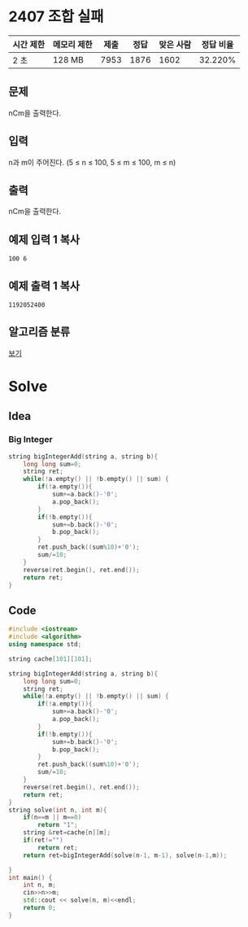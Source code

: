 # 2407 조합 실패

| 시간 제한 | 메모리 제한 | 제출 | 정답 | 맞은 사람 | 정답 비율 |
| --------- | ----------- | ---- | ---- | --------- | --------- |
| 2 초      | 128 MB      | 7953 | 1876 | 1602      | 32.220%   |

## 문제

nCm을 출력한다.

## 입력

n과 m이 주어진다. (5 ≤ n ≤ 100, 5 ≤ m ≤ 100, m ≤ n)

## 출력

nCm을 출력한다.

## 예제 입력 1 복사

```
100 6
```

## 예제 출력 1 복사

```
1192052400
```



## 알고리즘 분류

[보기](https://www.acmicpc.net/problem/2407#)



# Solve

## Idea

### Big Integer 

```c++
string bigIntegerAdd(string a, string b){
    long long sum=0;
    string ret;
    while(!a.empty() || !b.empty() || sum) {
        if(!a.empty()){
            sum+=a.back()-'0';
            a.pop_back();
        }
        if(!b.empty()){
            sum+=b.back()-'0';
            b.pop_back();
        }
        ret.push_back((sum%10)+'0');
        sum/=10;
    }
    reverse(ret.begin(), ret.end());
    return ret;
}
```

## Code 

```C++
#include <iostream>
#include <algorithm>
using namespace std;

string cache[101][101];

string bigIntegerAdd(string a, string b){
    long long sum=0;
    string ret;
    while(!a.empty() || !b.empty() || sum) {
        if(!a.empty()){
            sum+=a.back()-'0';
            a.pop_back();
        }
        if(!b.empty()){
            sum+=b.back()-'0';
            b.pop_back();
        }
        ret.push_back((sum%10)+'0');
        sum/=10;
    }
    reverse(ret.begin(), ret.end());
    return ret;
}
string solve(int n, int m){
    if(n==m || m==0)
        return "1";
    string &ret=cache[n][m];
    if(ret!="")
        return ret;
    return ret=bigIntegerAdd(solve(n-1, m-1), solve(n-1,m));

}
int main() {
    int n, m;
    cin>>n>>m;
    std::cout << solve(n, m)<<endl;
    return 0;
}
```

